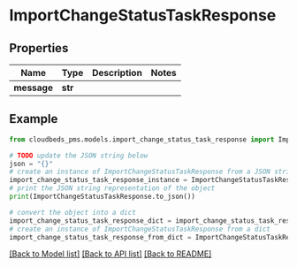 # ImportChangeStatusTaskResponse


## Properties

Name | Type | Description | Notes
------------ | ------------- | ------------- | -------------
**message** | **str** |  | 

## Example

```python
from cloudbeds_pms.models.import_change_status_task_response import ImportChangeStatusTaskResponse

# TODO update the JSON string below
json = "{}"
# create an instance of ImportChangeStatusTaskResponse from a JSON string
import_change_status_task_response_instance = ImportChangeStatusTaskResponse.from_json(json)
# print the JSON string representation of the object
print(ImportChangeStatusTaskResponse.to_json())

# convert the object into a dict
import_change_status_task_response_dict = import_change_status_task_response_instance.to_dict()
# create an instance of ImportChangeStatusTaskResponse from a dict
import_change_status_task_response_from_dict = ImportChangeStatusTaskResponse.from_dict(import_change_status_task_response_dict)
```
[[Back to Model list]](../README.md#documentation-for-models) [[Back to API list]](../README.md#documentation-for-api-endpoints) [[Back to README]](../README.md)


